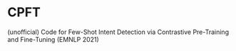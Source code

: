 # CPFT
(unofficial) Code for Few-Shot Intent Detection via Contrastive Pre-Training and Fine-Tuning  (EMNLP 2021)

